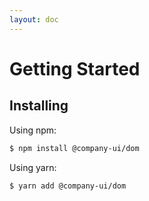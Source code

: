 ```yaml
---
layout: doc
---
```


# Getting Started

## Installing

Using npm:

```bash
$ npm install @company-ui/dom
```

Using yarn:

```bash
$ yarn add @company-ui/dom
```

